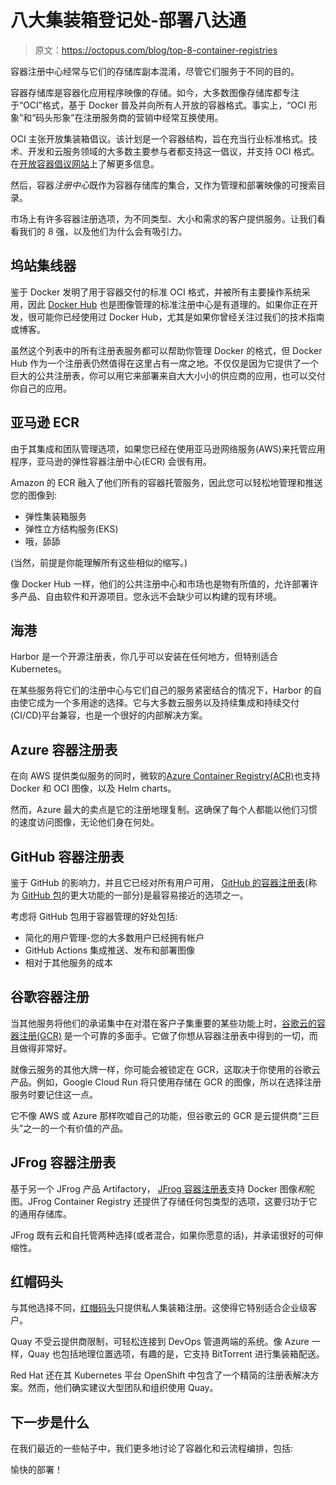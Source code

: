 # 八大集装箱登记处-部署八达通

> 原文：<https://octopus.com/blog/top-8-container-registries>

容器注册中心经常与它们的存储库副本混淆，尽管它们服务于不同的目的。

容器存储库是容器化应用程序映像的存储。如今，大多数图像存储库都专注于“OCI”格式，基于 Docker 普及并向所有人开放的容器格式。事实上，“OCI 形象”和“码头形象”在注册服务商的营销中经常互换使用。

OCI 主张开放集装箱倡议。该计划是一个容器结构，旨在充当行业标准格式。技术、开发和云服务领域的大多数主要参与者都支持这一倡议，并支持 OCI 格式。在[开放容器倡议网站](https://opencontainers.org/)上了解更多信息。

然后，容器*注册中心*既作为容器存储库的集合，又作为管理和部署映像的可搜索目录。

市场上有许多容器注册选项，为不同类型、大小和需求的客户提供服务。让我们看看我们的 8 强，以及他们为什么会有吸引力。

## 坞站集线器

鉴于 Docker 发明了用于容器交付的标准 OCI 格式，并被所有主要操作系统采用，因此 [Docker Hub](https://hub.docker.com/) 也是图像管理的标准注册中心是有道理的。如果你正在开发，很可能你已经使用过 Docker Hub，尤其是如果你曾经关注过我们的技术指南或博客。

虽然这个列表中的所有注册表服务都可以帮助你管理 Docker 的格式，但 Docker Hub 作为一个注册表仍然值得在这里占有一席之地。不仅仅是因为它提供了一个巨大的公共注册表，你可以用它来部署来自大大小小的供应商的应用，也可以交付你自己的应用。

## 亚马逊 ECR

由于其集成和团队管理选项，如果您已经在使用亚马逊网络服务(AWS)来托管应用程序，亚马逊的弹性容器注册中心(ECR) 会很有用。

Amazon 的 ECR 融入了他们所有的容器托管服务，因此您可以轻松地管理和推送您的图像到:

*   弹性集装箱服务
*   弹性立方结构服务(EKS)
*   哦，舔舔

(当然，前提是你能理解所有这些相似的缩写。)

像 Docker Hub 一样，他们的公共注册中心和市场也是物有所值的，允许部署许多产品、自由软件和开源项目。您永远不会缺少可以构建的现有环境。

## 海港

Harbor 是一个开源注册表，你几乎可以安装在任何地方，但特别适合 Kubernetes。

在某些服务将它们的注册中心与它们自己的服务紧密结合的情况下，Harbor 的自由使它成为一个多用途的选择。它与大多数云服务以及持续集成和持续交付(CI/CD)平台兼容，也是一个很好的内部解决方案。

## Azure 容器注册表

在向 AWS 提供类似服务的同时，微软的[Azure Container Registry(ACR)](https://azure.microsoft.com/en-au/services/container-registry/)也支持 Docker 和 OCI 图像，以及 Helm charts。

然而，Azure 最大的卖点是它的注册地理复制。这确保了每个人都能以他们习惯的速度访问图像，无论他们身在何处。

## GitHub 容器注册表

鉴于 GitHub 的影响力，并且它已经对所有用户可用， [GitHub 的容器注册表](https://docs.github.com/en/packages/working-with-a-github-packages-registry/working-with-the-container-registry)(称为 [GitHub 包](https://github.com/features/packages)的更大功能的一部分)是最容易接近的选项之一。

考虑将 GitHub 包用于容器管理的好处包括:

*   简化的用户管理-您的大多数用户已经拥有帐户
*   GitHub Actions 集成推送、发布和部署图像
*   相对于其他服务的成本

## 谷歌容器注册

当其他服务将他们的承诺集中在对潜在客户子集重要的某些功能上时，[谷歌云的容器注册(GCR)](https://cloud.google.com/container-registry/) 是一个可靠的多面手。它做了你想从容器注册表中得到的一切，而且做得非常好。

就像云服务的其他大牌一样，你可能会被锁定在 GCR，这取决于你使用的谷歌云产品。例如，Google Cloud Run 将只使用存储在 GCR 的图像，所以在选择注册服务时要记住这一点。

它不像 AWS 或 Azure 那样吹嘘自己的功能，但谷歌云的 GCR 是云提供商“三巨头”之一的一个有价值的产品。

## JFrog 容器注册表

基于另一个 JFrog 产品 Artifactory， [JFrog 容器注册表](https://jfrog.com/container-registry/)支持 Docker 图像*和*舵图。JFrog Container Registry 还提供了存储任何包类型的选项，这要归功于它的通用存储库。

JFrog 既有云和自托管两种选择(或者混合，如果你愿意的话)，并承诺很好的可伸缩性。

## 红帽码头

与其他选择不同，[红帽码头](https://www.redhat.com/en/technologies/cloud-computing/quay)只提供私人集装箱注册。这使得它特别适合企业级客户。

Quay 不受云提供商限制，可轻松连接到 DevOps 管道两端的系统。像 Azure 一样，Quay 也包括地理位置选项，有趣的是，它支持 BitTorrent 进行集装箱配送。

Red Hat 还在其 Kubernetes 平台 OpenShift 中包含了一个精简的注册表解决方案。然而，他们确实建议大型团队和组织使用 Quay。

## 下一步是什么

在我们最近的一些帖子中，我们更多地讨论了容器化和云流程编排，包括:

愉快的部署！
